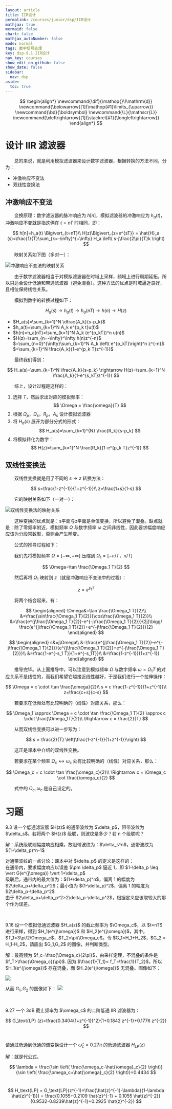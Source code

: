 ```yaml
---
layout: article
title: IIR设计
permalink: /courses/junior/dsp/IIR设计
mathjax: true
mermaid: false
chart: false
mathjax_autoNumber: false
mode: normal
tags: 数字信号处理
key: dsp-9.1-IIR设计
nav_key: courses
show_edit_on_github: false
show_date: false
sidebar:
  nav: dsp
aside:
  toc: true
---
```


<!--more-->

$$
\begin{align*}
\newcommand{\dif}{\mathop{}\!\mathrm{d}}
\newcommand{\belowarrow}[1]{\mathop{#1}\limits_{\uparrow}}
\newcommand{\bd}{\boldsymbol}
\newcommand{\L}{\mathscr{L}}
\newcommand{\xleftrightarrow}[1]{\stackrel{#1}{\longleftrightarrow}}
\end{align*}
$$

# 设计 IIR 滤波器

&emsp;&emsp;总的来说，就是利用模拟滤波器来设计数字滤波器，根据转换的方法不同，分为：

* 冲激响应不变法
* 双线性变换法

## 冲激响应不变法

&emsp;&emsp;变换原理：数字滤波器的脉冲响应为 $h[n]$，模拟滤波器的冲激响应为 $h_a(t)$，冲激响应不变就是指这俩在 $t=nT$ 时相同，即：

$$
h[n]=h_a(t) \Big\vert_{t=nT}\\
H(z)\Big\vert_{z=e^{sT}} = \hat{H}_a (s)=\frac{1}{T}\sum_{k=-\infty}^{+\infty} H_a \left( s-j\frac{2\pi}{T}k \right)
$$

&emsp;&emsp;映射关系如下图（多对一）：

![冲激响应不变法的映射关系](https://i.loli.net/2020/12/02/grnck4ZRKj5AiO3.jpg)

&emsp;&emsp;由于数字滤波器相当于对模拟滤波器在时域上采样，频域上进行周期延拓，所以只适合设计低通和带通滤波器（避免混叠）。这种方法的优点是时域逼近良好，且相位保持线性关系。

&emsp;&emsp;模拟到数字的转换过程如下：

$$
H_a(s) \rightarrow h_a(t) \rightarrow h_a(nT) \rightarrow h(n) \rightarrow H(z)
$$

* $H_a(s)=\sum_{k=1}^N \dfrac{A_k}{s-p_k}$
* $h_a(t)=\sum_{k=1}^N A_k e^{p_k t}u(t)$
* $h(n)=h_a(nT)=\sum_{k=1}^N A_k (e^{p_kT})^n u(n)$
* $H(z)=\sum_{n=-\infty}^\infty h(n)z^{-n}$ $=\sum_{n=0}^{\infty}\sum_{k=1}^N A_k \left( e^{p_kT}\right)^n z^{-n}$ $=\sum_{k=1}^N \frac{A_k}{1-e^{p_k T}z^{-1}}$

&emsp;&emsp;最终我们得到：

$$
H_a(s)=\sum_{k=1}^N \frac{A_k}{s-p_k} \rightarrow H(z)=\sum_{k=1}^N \frac{A_k}{1-e^{s_kT}z^{-1}}
$$

&emsp;&emsp;综上，设计过程是这样的：

1. 选择 $T$，然后求出对应的模拟频率：
   $$
   \Omega = \frac{\omega}{T}
   $$
2. 根据 $\Omega_p$，$\Omega_s$，$R_p$，$A_s$ 设计模拟滤波器
3. 将 $H_a(s)$ 展开为部分分式的形式：
   $$
   H_a(s)=\sum_{k=1}^{N} \frac{R_k}{s-p_k}
   $$
4. 将模拟转化为数字：
   $$
   H(z)=\sum_{k=1}^N \frac{R_k}{1-e^{p_k T}z^{-1}}
   $$

## 双线性变换法

&emsp;&emsp;双线性变换就是用了不同的 $s\rightarrow z$ 转换方法：

$$
s=\frac{1-z^{-1}}{1+z^{-1}}\\
z=\frac{1+s}{1-s}
$$

&emsp;&emsp;它的映射关系如下（一对一）：

![双线性变换法的映射关系](https://i.loli.net/2020/12/02/GyWLFdqRXCwTvkt.jpg)

&emsp;&emsp;这种变换的优点就是：s平面与z平面是单值变换，所以避免了混叠。缺点就是：除了零频率附近，模拟频率 $\Omega$ 与数字频率 $\omega$ 之间非线性，因此要求幅度响应应该为分段常数型，否则会产生畸变。

&emsp;&emsp;公式的推导过程如下：

&emsp;&emsp;我们先将模拟频率 $\Omega=[-\infty,+\infty]$ 压缩到 $\Omega_1=[-\pi/T，\pi/T]$

$$
\Omega=\tan \frac{\Omega_1 T}{2}
$$

&emsp;&emsp;然后再将 $\Omega_1$ 映射到 $z$（就是冲激响应不变法中的过程）：

$$
z=e^{s_1 T}
$$

&emsp;&emsp;将两个结合起来，有：

$$
\begin{aligned}
    \Omega&=\tan \frac{\Omega_1 T}{2}\\
    &=\frac{\sin\frac{\Omega_1 T}{2}}{\cos\frac{\Omega_1 T}{2}}\\
    &=\frac{e^{j\frac{\Omega_1 T}{2}}-e^{-j\frac{\Omega_1 T}{2}}}{2j}\bigg/ \frac{e^{j\frac{\Omega_1 T}{2}}+e^{-j\frac{\Omega_1 T}{2}}}{2}
\end{aligned}
$$

$$
\begin{aligned}
s&=j\Omega\\
&=\frac{e^{j\frac{\Omega_1 T}{2}}-e^{-j\frac{\Omega_1 T}{2}}}{e^{j\frac{\Omega_1 T}{2}}+e^{-j\frac{\Omega_1 T}{2}}}\\
&=\frac{1-e^{-s_1 T}}{1+e^{-s_1T}}\\
&=\frac{1-z^{-1}}{1+z^{-1}}
\end{aligned}
$$

&emsp;&emsp;推导完毕。从上面推导中，可以注意到模拟频率 $\Omega$ 与数字频率 $\omega=\Omega_1 T$ 的对应关系不是线性的，而我们希望它越接近线性越好，于是我们进行一个拉伸操作：

$$
\Omega = c \cdot \tan \frac{\omega}{2}\\
s = c \frac{1-z^{-1}}{1+z^{-1}}\\
z=\frac{c+s}{c-s}
$$

&emsp;&emsp;若要求在低频处有比较明确的（线性）对应关系，那么：

$$
\Omega_1 \approx \Omega = c \cdot \tan \frac{\Omega_1 T}{2} \approx c \cdot \frac{\Omega_1T}{2}\\
\Rightarrow c = \frac{2}{T}
$$

&emsp;&emsp;从而双线性变换可以进一步写为：

$$
s = \frac{2}{T} \left(\frac{1-z^{-1}}{1+z^{-1}}\right)
$$

&emsp;&emsp;这正是课本中介绍的双线性变换。

&emsp;&emsp;若要求在某个频率 $\Omega_c\leftrightarrow \omega_c$ 处有比较明确的（线性）对应关系，那么：

$$
\Omega_c = c \cdot \tan \frac{\omega_c}{2}\\
\Rightarrow c = \Omega_c \cot \frac{\omega_c}{2}
$$

&emsp;&emsp;式中的 $\Omega_c, \omega_c$ 是自己设定的。

# 习题

<p class="success">
9.3 设一个低通滤波器 $H(z)$ 的通带波纹为 $\delta_p$，阻带波纹为 $\delta_s$。若将两个 $H(z)$ 级联，则波纹是多少？若 n 个级联呢？
</p>

<p class="info">
解：系统级联则幅度响应相乘，故阻带波纹为：$\delta_s^n$，通带波纹为 $(1+\delta_p)^n-1$<br>
</p>

<p class="error">
对通带波纹的一点讨论：课本中对 $\delta_p$ 的定义是这样的：<br>
在通带内，要求幅度响应以误差 $\pm \delta_p$ 逼近 1，即 $1-\delta_p \leq \vert G(e^{j\omega}) \vert 1+\delta_p$<br>
级联后，通带内的最大值为：$(1+\delta_p)^n$，偏离 1 的幅度为 $2\delta_p+\delta_p^2$；最小值为 $(1-\delta_p)^2$，偏离 1 的幅度为 $2\delta_p-\delta_p^2$<br>
由于 $2\delta_p+\delta_p^2>2\delta_p-\delta_p^2$，根据定义应该取较大的那个作为误差。
</p>

<br>

<p class="success">
9.16 设一个模拟低通滤波器 $H_a(z)$ 的截止频率为 $\Omega_c$，以 $t=nT$ 进行采样，得到 $H_1(e^{j\omega})$ 和 $H_2(e^{j\omega})$，其中，$T_1=3\pi/2\Omega_c$，$T_2=\pi/\Omega_c$。令 $G_1=H_1+H_2$，$G_2 = H_1-H_2$，请画出 $G_1,G_2$ 的图像，并判断类型。
</p>

<p class="info">
解：最高频为 $f_c=\frac{\Omega_c}{2\pi}$，由采样定理，不混叠的条件是 $f_T>\frac{\Omega_c}{\pi}$. 因为 $\frac{1}{T_1}< f_T=\frac{1}{T_2}$，所以 $H_1(e^{j\omega})$ 存在混叠，而 $H_2(e^{j\omega)}$ 无混叠。图像如下：<br>

<img src="https://i.loli.net/2020/12/31/LUiKp2T3Inx5hvf.jpg"><br>

从而 $G_1,G_2$ 的图像如下：
<img src="https://i.loli.net/2020/12/31/iIwSXobZe5V6WrE.jpg">
</p>

<br>

<p class="success">
9.27 一个 3dB 截止频率为 $\omega_c$ 的二阶低通 IIR 滤波器为：<br>

$$
G_\text{LP} (z)=\frac{0.3404(1+z^{-1})^2}{1+0.1842 z^{-1}+0.1776 z^{-2}}
$$<br>

请通过低通到低通的谱变换设计一个 $\hat{\omega}_c = 0.27 \pi$ 的低通滤波器 $H_\text{LP}(z)$
</p>

<p class="info">
解：就是代公式。<br>

$$
\lambda = \frac{\sin \left( \frac{\omega_c-\hat{\omega}_c}{2} \right)}{\sin \left( \frac{\omega_c+\hat{\omega}_c}{2} \right)}=0.4434
$$<br>

$$
H_\text{LP} = G_\text{LP}(z^{-1}=\frac{\hat{z}^{-1}-\lambda}{1-\lambda \hat{z}^{-1}}) = \frac{0.1055+0.2109 \hat{z}^{-1} + 0.1055 \hat{z}^{-2}}{0.9532-0.8239\hat{z}^{-1}+0.2925 \hat{z}^{-2}}
$$
</p>